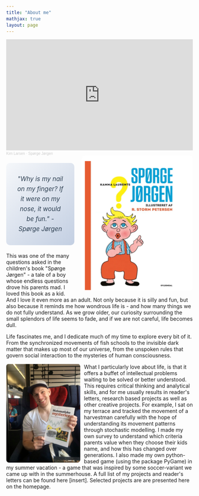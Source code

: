 ```yaml
---
title: "About me"
mathjax: true
layout: page
---
```

<iframe width="100%" height="300" scrolling="no" frameborder="no" allow="autoplay" src="https://w.soundcloud.com/player/?url=https%3A//api.soundcloud.com/tracks/253856343&color=%23ff5500&auto_play=false&hide_related=false&show_comments=true&show_user=true&show_reposts=false&show_teaser=true&visual=true"></iframe><div style="font-size: 10px; color: #cccccc;line-break: anywhere;word-break: normal;overflow: hidden;white-space: nowrap;text-overflow: ellipsis; font-family: Interstate,Lucida Grande,Lucida Sans Unicode,Lucida Sans,Garuda,Verdana,Tahoma,sans-serif;font-weight: 100;"><a href="https://soundcloud.com/kim-larsen-official" title="Kim Larsen" target="_blank" style="color: #cccccc; text-decoration: none;">Kim Larsen</a> · <a href="https://soundcloud.com/kim-larsen-official/sp-rge-j-rgen-1" title="Spørge Jørgen" target="_blank" style="color: #cccccc; text-decoration: none;">Spørge Jørgen</a></div>

<img align="right" src="/assets/spgjrgn.png" width="300" style="margin-left: 20px; border-radius: 8px;">

<div style="text-align: center; padding: 30px; background: linear-gradient(135deg, #f5f7fa 0%, #c3cfe2 100%); border-radius: 10px; margin: 20px 0; margin-right: 320px;">
  <p style="font-size: 1.2em; font-style: italic; color: #2c3e50; margin: 0; line-height: 1.6;">
    "Why is my nail on my finger? If it were on my nose, it would be fun." - Spørge Jørgen
  </p>
</div>

This was one of the many questions asked in the children's book "Spørge Jørgen" - a tale of a boy whose endless questions drove his parents mad. I loved this book as a kid. And I love it even more as an adult. Not only because it is silly and fun, but also because it reminds me how wondrous life is - and how many things we do not fully understand. As we grow older, our curiosity surrounding the small splendors of life seems to fade, and if we are not careful, life becomes dull.

Life fascinates me, and I dedicate much of my time to explore every bit of it. From the synchronized movements of fish schools to the invisible dark matter that makes up most of our universe, from the unspoken rules that govern social interaction to the mysteries of human consciousness.
              
<img align="left" src="/assets/mig_mat.png" width="200" style="margin-right: 10px; border-radius: 8px;">

What I particularly love about life, is that it offers a buffet of intellectual problems waiting to be solved or better understood. This requires critical thinking and analytical skills, and for me usually results in reader's letters, research based projects as well as other creative projects. For example, I sat on my terrace and tracked the movement of a harvestman carefully with the hope of understanding its movement patterns through stochastic modelling. I made my own survey to understand which criteria parents value when they choose their kids name, and how this has changed over generations. I also made my own python-based game (using the package PyGame) in my summer vacation - a game that was inspired by some soccer-variant we came up with in the summerhouse. A full list of my projects and reader's letters can be found here [insert]. Selected projects are are presented here on the homepage.
